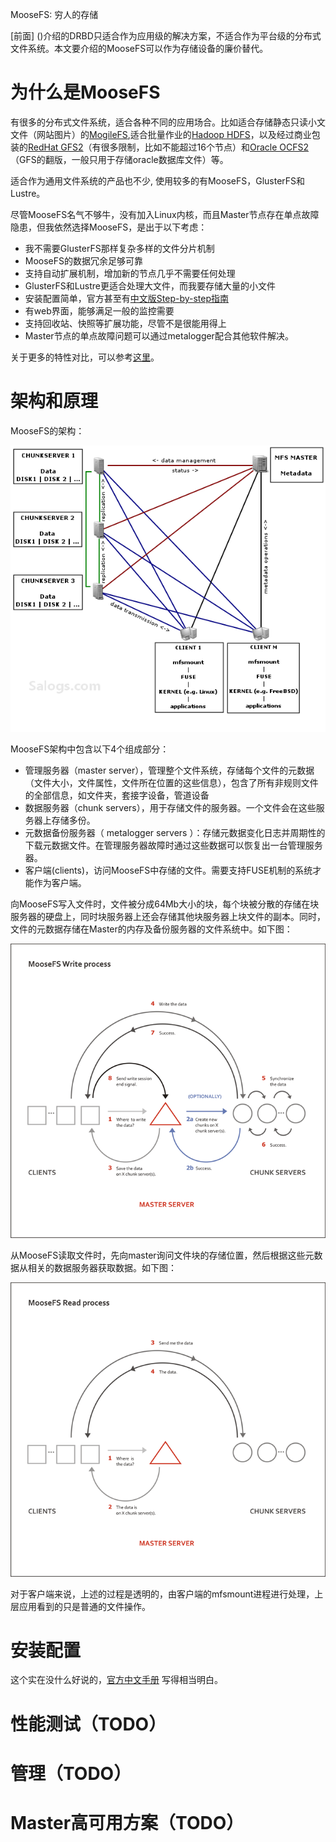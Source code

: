 MooseFS: 穷人的存储

[前面] ()介绍的DRBD只适合作为应用级的解决方案，不适合作为平台级的分布式文件系统。本文要介绍的MooseFS可以作为存储设备的廉价替代。

# 为什么是MooseFS

有很多的分布式文件系统，适合各种不同的应用场合。比如适合存储静态只读小文文件（网站图片）的[MogileFS](https://github.com/mogilefs),适合批量作业的[Hadoop HDFS](http://hadoop.apache.org/)，以及经过商业包装的[RedHat GFS2](https://access.redhat.com/site/documentation/zh-CN/Red_Hat_Enterprise_Linux/6/html/Global_File_System_2/)（有很多限制，比如不能超过16个节点）和[Oracle OCFS2](https://oss.oracle.com/projects/ocfs2/)（GFS的翻版，一般只用于存储oracle数据库文件）等。

适合作为通用文件系统的产品也不少, 使用较多的有MooseFS，GlusterFS和Lustre。


尽管MooseFS名气不够牛，没有加入Linux内核，而且Master节点存在单点故障隐患，但我依然选择MooseFS，是出于以下考虑：
 
- 我不需要GlusterFS那样复杂多样的文件分片机制
- MooseFS的数据冗余足够可靠
- 支持自动扩展机制，增加新的节点几乎不需要任何处理
- GlusterFS和Lustre更适合处理大文件，而我要存储大量的小文件
- 安装配置简单，官方甚至有[中文版Step-by-step指南](http://www.moosefs.org/tl_files/manpageszip/moosefs-step-by-step-tutorial-cn-v.1.1.pdf) 
- 有web界面，能够满足一般的监控需要
- 支持回收站、快照等扩展功能，尽管不是很能用得上
- Master节点的单点故障问题可以通过metalogger配合其他软件解决。

关于更多的特性对比，可以参考[这里](http://blog.csdn.net/metaxen/article/details/7108958)。

# 架构和原理

MooseFS的架构：

![moosefs_architecture](/images/2013/moosefs/moosefs_architecture.png)

MooseFS架构中包含以下4个组成部分：

- 管理服务器（master server），管理整个文件系统，存储每个文件的元数据（文件大小，文件属性，文件所在位置的这些信息），包含了所有非规则文件的全部信息，如文件夹，套接字设备，管道设备
- 数据服务器（chunk servers），用于存储文件的服务器。一个文件会在这些服务器上存储多份。
- 元数据备份服务器（ metalogger servers ）：存储元数据变化日志并周期性的下载元数据文件。在管理服务器故障时通过这些数据可以恢复出一台管理服务器。
- 客户端(clients)，访问MooseFS中存储的文件。需要支持FUSE机制的系统才能作为客户端。

向MooseFS写入文件时，文件被分成64Mb大小的块，每个块被分散的存储在块服务器的硬盘上，同时块服务器上还会存储其他块服务器上块文件的副本。同时，文件的元数据存储在Master的内存及备份服务器的文件系统中。如下图：

![moosefs_architecture](/images/2013/moosefs/moosefs_write.png)

从MooseFS读取文件时，先向master询问文件块的存储位置，然后根据这些元数据从相关的数据服务器获取数据。如下图：

![moosefs_architecture](/images/2013/moosefs/moosefs_read.png)

对于客户端来说，上述的过程是透明的，由客户端的mfsmount进程进行处理，上层应用看到的只是普通的文件操作。

# 安装配置

这个实在没什么好说的，[官方中文手册](http://www.moosefs.org/tl_files/manpageszip/moosefs-step-by-step-tutorial-cn-v.1.1.pdf) 
写得相当明白。


# 性能测试（TODO）

# 管理（TODO）

# Master高可用方案（TODO）



